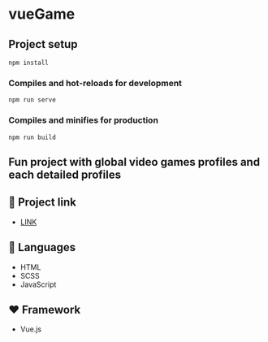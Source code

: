 # vueGame

## Project setup
```
npm install
```

### Compiles and hot-reloads for development
```
npm run serve
```

### Compiles and minifies for production
```
npm run build
```

## Fun project with global video games profiles and each detailed profiles

## 🔗 Project link
* [LINK](https://peaceful-jennings-bc0dff.netlify.app/)

## 🔧 Languages 
* HTML
* SCSS
* JavaScript 

## ❤️ Framework
* Vue.js

